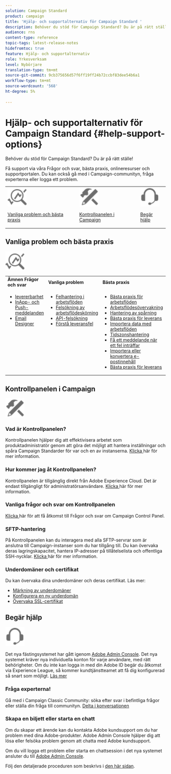 ```yaml
---
solution: Campaign Standard
product: campaign
title: 'Hjälp- och supportalternativ för Campaign Standard '
description: Behöver du stöd för Campaign Standard? Du är på rätt ställe!
audience: rns
content-type: reference
topic-tags: latest-release-notes
hidefromtoc: true
feature: Hjälp- och supportalternativ
role: Yrkesverksam
level: Nybörjare
translation-type: tm+mt
source-git-commit: 9cb375656d57f6ff19ff24b72ccbf83dee54b6a1
workflow-type: tm+mt
source-wordcount: '568'
ht-degree: 5%

---
```



# Hjälp- och supportalternativ för Campaign Standard {#help-support-options}

Behöver du stöd för Campaign Standard? Du är på rätt ställe!

Få support via våra Frågor och svar, bästa praxis, onlineresurser och supportportalen. Du kan också gå med i Campaign-communityn, fråga experterna eller logga ett problem.

<table>
    <tr>
        <td><img src="start/using/assets/do-not-localize/icon-faq.svg" width="60px"><p><a href="#faq">Vanliga problem och bästa praxis</a></p></td>
        <td><img src="start/using/assets/do-not-localize/icon-control-panel.svg" width="60px"><p><a href="#control-panel">Kontrollpanelen i Campaign</a></p></td>
        <td><img src="start/using/assets/do-not-localize/icon-support.svg" width="60px"><p><a href="#support">Begär hjälp</a></p></td>
    </tr>
</table>

## Vanliga problem och bästa praxis

<img src="start/using/assets/do-not-localize/icon-faq.svg" width="60px">

<table>
    <tr><td><strong>Ämnen Frågor och svar</strong></td><td><strong>Vanliga problem</strong></td><td><strong>Bästa praxis</strong></td><td><strong>Instruktioner</strong></td></tr>
    <tr>
    <td valign="top">
        <ul>
        <li><a href="sending/using/monitor-deliverability.md">levererbarhet</a></li>
        <li><a href="administration/using/aep-faq.md">InApp- och Push-meddelanden</a></li>
        <li><a href="designing/using/faq-email-designer.md">Email Designer</a></li>
        </ul>
    </td>
    <td valign="top">
        <ul>
        <li><a href="automating/using/monitoring-workflow-execution.md#error-management">Felhantering i arbetsflöden</a></li>
        <li><a href="automating/using/best-practices-workflows.md">Felsökning av arbetsflödeskörning</a></li>
        <li><a href="api/using/troubleshooting.md">API-felsökning</a></li>
        <li><a href="sending/using/understanding-delivery-failures.md">Förstå leveransfel</a></li>
        </ul>
    </td>
   <td valign="top">
        <ul>
        <li><a href="automating/using/best-practices-workflows.md">Bästa praxis för arbetsflöden</a></li>
        <li><a href="automating/using/about-workflow-execution.md">Arbetsflödesövervakning</a></li>
        <li><a href="sending/using/tracking-messages.md">Hantering av spårning</a></li>
        <li><a href="sending/using/about-deliverability.md">Bästa praxis för leverans</a></li>
        <li><a href="automating/using/creating-import-workflow-templates.md">Importera data med arbetsflöden</a></li>
        <li><a href="sending/using/sending-messages-at-the-recipient-s-time-zone.md">Tidszonshantering</a></li>
        <li><a href="sending/using/receiving-alerts-when-failures-happen.md">Få ett meddelande när ett fel inträffar</a></li>
        <li><a href="designing/using/using-existing-content.md">Importera eller konvertera e-postinnehåll</a></li>
        <li><a href="sending/using/delivery-best-practices.md">Bästa praxis för leverans</a></li>
        </ul>
    </td>
    <td valign="top">
        <ul>
        <li><a href="rn/using/release-planning.md">Uppgradera till en ny version</a></li>
        <li><a href="sending/using/monitoring-a-delivery.md">Övervaka leverans</a></li>
        <li><a href="sending/using/understanding-quarantine-management.md">Förstå karantänhantering</a></li>
        <li><a href="start/using/privacy-management.md">Sekretess och samtyckeshantering</a></li>
        <li><a href="automating/using/query.md">Utforma en fråga</a></li>
        <li><a href="automating/using/query-samples.md">Frågeexempel</a></li>
        <li><a href="https://helpx.adobe.com/campaiacs-mobile.html">Konfigurera mobilkanaler</a></li>
        </ul>
    </td>
    </tr>
</table>

## Kontrollpanelen i Campaign

<img src="start/using/assets/do-not-localize/icon-control-panel.svg" width="60px">

### Vad är Kontrollpanelen?

Kontrollpanelen hjälper dig att effektivisera arbetet som produktadministratör genom att göra det möjligt att hantera inställningar och spåra Campaign Standarder för var och en av instanserna.
[Klicka ](https://experienceleague.adobe.com/docs/control-panel/using/discover-control-panel/key-features.html?lang=en#discover-control-panel) här för mer information.

### Hur kommer jag åt Kontrollpanelen?

Kontrollpanelen är tillgänglig direkt från Adobe Experience Cloud. Det är endast tillgängligt för administratörsanvändare. [Klicka ](https://experienceleague.adobe.com/docs/control-panel/using/discover-control-panel/accessing-control-panel.html?lang=en#discover-control-panel) här för mer information.

### Vanliga frågor och svar om Kontrollpanelen

[Klicka ](https://experienceleague.adobe.com/docs/control-panel/using/faq.html?lang=en) här för att få åtkomst till Frågor och svar om Campaign Control Panel.

### SFTP-hantering

På Kontrollpanelen kan du interagera med alla SFTP-servrar som är anslutna till Campaign-instanser som du har tillgång till. Du kan övervaka deras lagringskapacitet, hantera IP-adresser på tillåtelselista och offentliga SSH-nycklar. [Klicka ](https://experienceleague.adobe.com/docs/control-panel/using/sftp-management/about-sftp-management.html?lang=en#sftp-management) här för mer information.

### Underdomäner och certifikat

Du kan övervaka dina underdomäner och deras certifikat. Läs mer:

* [Märkning av underdomäner](https://experienceleague.adobe.com/docs/control-panel/using/subdomains-and-certificates/subdomains-branding.html?lang=en#subdomains-and-certificates)
* [Konfigurera en ny underdomän](https://experienceleague.adobe.com/docs/control-panel/using/subdomains-and-certificates/setting-up-new-subdomain.html?lang=en#subdomains-and-certificates)
* [Övervaka SSL-certifikat](https://experienceleague.adobe.com/docs/control-panel/using/subdomains-and-certificates/renewing-subdomain-certificate.html?lang=en#subdomains-and-certificates)

## Begär hjälp

<img src="start/using/assets/do-not-localize/icon-support.svg" width="60px">

Det nya fästingsystemet har gått igenom [Adobe Admin Console](https://adminconsole.adobe.com/overview). Det nya systemet kräver nya individuella konton för varje användare, med rätt behörigheter. Om du inte kan logga in med din Adobe ID begär du åtkomst via Experience League, så kommer kundtjänstteamet att få dig konfigurerad så snart som möjligt. [Läs mer](https://helpx.adobe.com/enterprise/admin-guide.html/enterprise/using/support-for-experience-cloud.ug.html)

### Fråga experterna!

Gå med i Campaign Classic Community: söka efter svar i befintliga frågor eller ställa din fråga till communityn. [Delta i konversationen](https://experienceleaguecommunities.adobe.cadobe-campaign-standard/ct-p/adobe-campaign-standard-community)

### Skapa en biljett eller starta en chatt

Om du skapar ett ärende kan du kontakta Adobe kundsupport om du har problem med dina Adobe-produkter. Adobe Admin Console hjälper dig att lösa eller felsöka problem genom att chatta med Adobe kundsupport.

Om du vill logga ett problem eller starta en chattsession i det nya systemet ansluter du till [Adobe Admin Console](https://adminconsole.adobe.com/overview).

Följ den detaljerade proceduren som beskrivs i [den här sidan](https://helpx.adobe.com/enterprise/admin-guide.html/enterprise/using/support-for-experience-cloud.ug.html).
